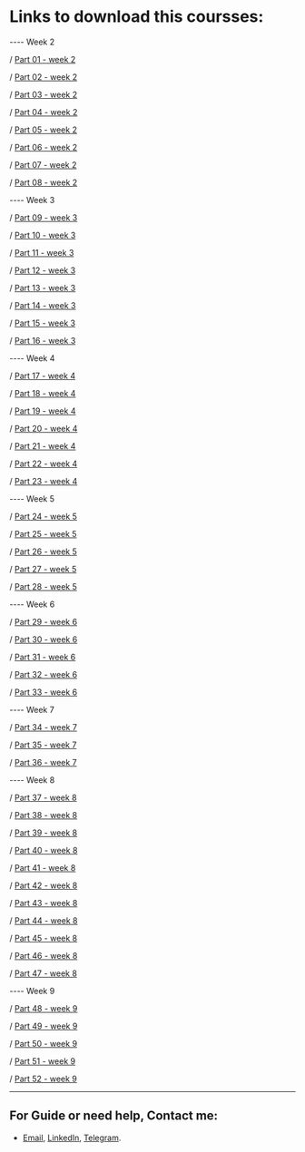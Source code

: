 # Links to download this coursses:

---- Week 2

/ [Part 01 - week 2](http://cdn.gotoclass.ir/Courses/python/jadi/week2/1_variables_and_identifiers/variables_and_identifiers.m4v?)

/ [Part 02 - week 2](http://cdn.gotoclass.ir/Courses/python/jadi/week2/2_name_identiffiers/name_identiffiers.m4v?)

/ [Part 03 - week 2](http://cdn.gotoclass.ir/Courses/python/jadi/week2/3_use_descriptive_identfiers/use_descriptive_identfiers.m4v?)

/ [Part 04 - week 2](http://cdn.gotoclass.ir/Courses/python/jadi/week2/4_variable_types/variable_types.m4v?)

/ [Part 05 - week 2](http://cdn.gotoclass.ir/Courses/python/jadi/week2/5_get_input/get_input.m4v?)

/ [Part 06 - week 2](http://cdn.gotoclass.ir/Courses/python/jadi/week2/6_equal_statement/equal_statement.m4v?)

/ [Part 07 - week 2](http://cdn.gotoclass.ir/Courses/python/jadi/week2/7_statement_assignment_and_expression/statement_assignment_expression.m4v?)

/ [Part 08 - week 2](http://cdn.gotoclass.ir/Courses/python/jadi/week2/8_python_lists/python_lists.m4v?)

---- Week 3


/ [Part 09 - week 3](http://cdn.gotoclass.ir/Courses/python/jadi/week3/1_operators/operators.m4v?)

/ [Part 10 - week 3](http://cdn.gotoclass.ir/Courses/python/jadi/week3/2_arithmetic/arithmetic.m4v?)

/ [Part 11 - week 3](http://cdn.gotoclass.ir/Courses/python/jadi/week3/3_relational_operators/relational_operators.m4v?)

/ [Part 12 - week 3](http://cdn.gotoclass.ir/Courses/python/jadi/week3/4_logical_operators/logical_operators.m4v?)

/ [Part 13 - week 3](http://cdn.gotoclass.ir/Courses/python/jadi/week3/5_identity_operators/identity_operators.m4v?)

/ [Part 14 - week 3](http://cdn.gotoclass.ir/Courses/python/jadi/week3/6_membership_operators/membership_operators.m4v?)

/ [Part 15 - week 3](http://cdn.gotoclass.ir/Courses/python/jadi/week3/7_if/if.m4v?)

/ [Part 16 - week 3](http://cdn.gotoclass.ir/Courses/python/jadi/week3/8_elseif/elseif.m4v?)

---- Week 4


/ [Part 17 - week 4](http://cdn.gotoclass.ir/Courses/python/jadi/week4/1_while_loop/while_loop.m4v?)

/ [Part 18 - week 4](http://cdn.gotoclass.ir/Courses/python/jadi/week4/2_for_loop/for_loop.m4v?)

/ [Part 19 - week 4](http://cdn.gotoclass.ir/Courses/python/jadi/week4/3_break_continue/break_continue.m4v?)

/ [Part 20 - week 4](http://cdn.gotoclass.ir/Courses/python/jadi/week4/4_nested_loops/nested_loops.m4v?)

/ [Part 21 - week 4](http://cdn.gotoclass.ir/Courses/python/jadi/week4/5_functions/functions.m4v?)

/ [Part 22 - week 4](http://cdn.gotoclass.ir/Courses/python/jadi/week4/6_function_analogy/function_analogy.m4v?)

/ [Part 23 - week 4](http://cdn.gotoclass.ir/Courses/python/jadi/week4/7_modules/modules.m4v?)

---- Week 5


/ [Part 24 - week 5](http://cdn.gotoclass.ir/Courses/python/jadi/week5/1_list_methods/list_methods.m4v?)

/ [Part 25 - week 5](http://cdn.gotoclass.ir/Courses/python/jadi/week5/2_list_slicing/list_slicing.m4v?)

/ [Part 26 - week 5](http://cdn.gotoclass.ir/Courses/python/jadi/week5/3_list_slicing_negative_index/list_slicing_negative_index.m4v?)

/ [Part 27 - week 5](http://cdn.gotoclass.ir/Courses/python/jadi/week5/4_slicing_with_step/slicing_with_step.m4v?)

/ [Part 28 - week 5](http://cdn.gotoclass.ir/Courses/python/jadi/week5/5_slicing_with_defaults/slicing_with_defaults.m4v?)

---- Week 6


/ [Part 29 - week 6](http://cdn.gotoclass.ir/Courses/python/jadi/week6/1_strings/strings.m4v?)

/ [Part 30 - week 6](http://cdn.gotoclass.ir/Courses/python/jadi/week6/2_string_encodings/string_encodings.m4v?)

/ [Part 31 - week 6](http://cdn.gotoclass.ir/Courses/python/jadi/week6/3_string_methods/string_methods.m4v?)

/ [Part 32 - week 6](http://cdn.gotoclass.ir/Courses/python/jadi/week6/4_string_practice1/string_practice_1.m4v?)

/ [Part 33 - week 6](http://cdn.gotoclass.ir/Courses/python/jadi/week6/5_string_practice2/string_practice_2.m4v?)

---- Week 7


/ [Part 34 - week 7](http://cdn.gotoclass.ir/Courses/python/jadi/week7/1_multidimentional_lists/multidimentional_lists.m4v?)

/ [Part 35 - week 7](http://cdn.gotoclass.ir/Courses/python/jadi/week7/3_dictionaries/dictionaries.m4v?)

/ [Part 36 - week 7](http://cdn.gotoclass.ir/Courses/python/jadi/week7/2_dictionary_methods/dictionary_methods.m4v?)

---- Week 8


/ [Part 37 - week 8](http://cdn.gotoclass.ir/Courses/python/jadi/week8/1_file_io/file_io.m4v?)

/ [Part 38 - week 8](http://cdn.gotoclass.ir/Courses/python/jadi/week8/2_file_access_modes/file_access_modes.m4v?)

/ [Part 39 - week 8](http://cdn.gotoclass.ir/Courses/python/jadi/week8/3_file_position/file_position.m4v?)

/ [Part 40 - week 8](http://cdn.gotoclass.ir/Courses/python/jadi/week8/4_tuples/tuples.m4v?)

/ [Part 41 - week 8](http://cdn.gotoclass.ir/Courses/python/jadi/week8/5_tuple_in_function_returns/tuple_in_function_returns.m4v?)

/ [Part 42 - week 8](http://cdn.gotoclass.ir/Courses/python/jadi/week8/6_string_formatting/string_formatting.m4v?)

/ [Part 43 - week 8](http://cdn.gotoclass.ir/Courses/python/jadi/week8/7_formatting_positional/formatting_positional.m4v?)

/ [Part 44 - week 8](http://cdn.gotoclass.ir/Courses/python/jadi/week8/8_formatting_width_precision_type/formatting_width_precision_type.m4v?)

/ [Part 45 - week 8](http://cdn.gotoclass.ir/Courses/python/jadi/week8/9_format_practice/format_practice.m4v?)

/ [Part 46 - week 8](http://cdn.gotoclass.ir/Courses/python/jadi/week8/10_formatting_fill1/formatting_fill1.m4v?)

/ [Part 47 - week 8](http://cdn.gotoclass.ir/Courses/python/jadi/week8/11_formatting_fill2/formatting_fill2.m4v?)

---- Week 9


/ [Part 48 - week 9](http://cdn.gotoclass.ir/Courses/python/jadi/week9/1_name_spaces/name_spaces.m4v?)

/ [Part 49 - week 9](http://cdn.gotoclass.ir/Courses/python/jadi/week9/2_scope/scope.m4v?)

/ [Part 50 - week 9](http://cdn.gotoclass.ir/Courses/python/jadi/week9/3_recursive/recursive.m4v?)

/ [Part 51 - week 9](http://cdn.gotoclass.ir/Courses/python/jadi/week9/4_errors_and_exceptions/errors_and_exceptions.m4v?)

/ [Part 52 - week 9](http://cdn.gotoclass.ir/Courses/python/jadi/week9/5_erorr_handling/erorr_handling.m4v?)


---
## For Guide or need help, Contact me:
- [Email](mailto:mkarimi21@hotmail.com), [LinkedIn](https://www.linkedin.com/in/mkarimi21/), [Telegram](https://telegram.me/mkarimi21). 
     
